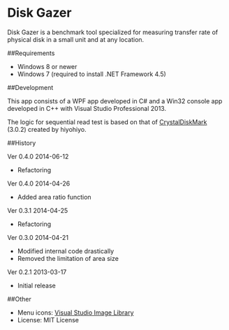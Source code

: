 ﻿Disk Gazer
==========

Disk Gazer is a benchmark tool specialized for measuring transfer rate of physical disk in a small unit and at any location.

##Requirements

 * Windows 8 or newer
 * Windows 7 (required to install .NET Framework 4.5)

##Development

This app consists of a WPF app developed in C# and a Win32 console app developed in C++ with Visual Studio Professional 2013.

The logic for sequential read test is based on that of [CrystalDiskMark][1] (3.0.2) created by hiyohiyo.

##History

Ver 0.4.0 2014-06-12

 - Refactoring

Ver 0.4.0 2014-04-26

 - Added area ratio function

Ver 0.3.1 2014-04-25

 - Refactoring

Ver 0.3.0 2014-04-21

 - Modified internal code drastically
 - Removed the limitation of area size

Ver 0.2.1 2013-03-17

 - Initial release

##Other

 - Menu icons: [Visual Studio Image Library][2]
 - License: MIT License

[1]: http://crystalmark.info/
[2]: http://msdn.microsoft.com/en-us/library/ms246582.aspx
